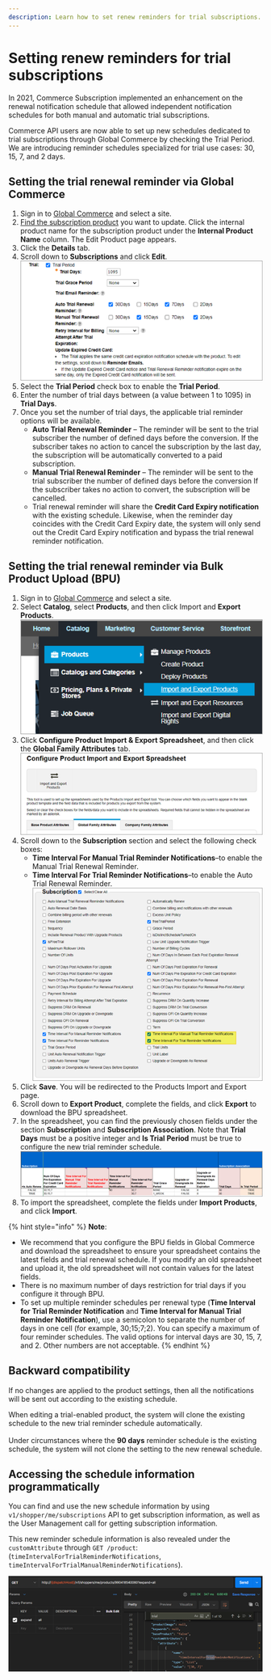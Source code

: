 ```yaml
---
description: Learn how to set renew reminders for trial subscriptions.
---
```


# Setting renew reminders for trial subscriptions

In 2021, Commerce Subscription implemented an enhancement on the renewal notification schedule that allowed independent notification schedules for both manual and automatic trial subscriptions.

Commerce API users are now able to set up new schedules dedicated to trial subscriptions through Global Commerce by checking the Trial Period. We are introducing reminder schedules specialized for trial use cases: 30, 15, 7, and 2 days.


Setting the trial renewal reminder via Global Commerce
------------------------------------------------------

1. Sign in to [Global Commerce](https://gc.digitalriver.com/gc/ent/login.do) and select a site.
2. [Find the subscription product](https://help.digitalriver.com/help/gc/Products/All-Products/Editing-a-product.htm#HowToSearchForProduct) you want to update. Click the internal product name for the subscription product under the **Internal Product Name** column. The Edit Product page appears.
3. Click the **Details** tab.
4. Scroll down to **Subscriptions** and click **Edit**. \
   <img src="../../../.gitbook/assets/trialsubscription.png" alt="" data-size="original">&#x20;
5. Select the **Trial Period** check box to enable the **Trial Period**.
6. Enter the number of trial days between (a value between 1 to 1095) in **Trial Days**.
7. Once you set the number of trial days, the applicable trial reminder options will be available.&#x20;
   * &#x20;**Auto Trial Renewal Reminder** – The reminder will be sent to the trial subscriber the number of defined days before the conversion. If the subscriber takes no action to cancel the subscription by the last day, the subscription will be automatically converted to a paid subscription.
   * **Manual Trial Renewal Reminder** – The reminder will be sent to the trial subscriber the number of defined days before the conversion If the subscriber takes no action to convert, the subscription will be cancelled.
   * Trial renewal reminder will share the **Credit Card Expiry notification** with the existing schedule. Likewise, when the reminder day coincides with the Credit Card Expiry date, the system will only send out the Credit Card Expiry notification and bypass the trial renewal reminder notification.

## Setting the trial renewal reminder via Bulk Product Upload (BPU)

1. Sign in to [Global Commerce](https://gc.digitalriver.com/gc/ent/login.do) and select a site.
2. Select **Catalog**, select **Products**, and then click Import and **Export Products**. \
   <img src="../../../.gitbook/assets/importandexportproducts.png" alt="" data-size="original">&#x20;
3. Click **Configure Product Import & Export Spreadsheet**, and then click the **Global Family Attributes** tab. \
   <img src="../../../.gitbook/assets/configureproductimport.png" alt="" data-size="original">&#x20;
4. Scroll down to the **Subscription** section and select the following check boxes:
   * **Time Interval For Manual Trial Reminder Notifications**–to enable the Manual Trial Renewal Reminder.
   * **Time Interval For Trial Reminder Notifications**–to enable the Auto Trial Renewal Reminder. \
     <img src="../../../.gitbook/assets/subscriptionselectall.png" alt="" data-size="original">&#x20;
5. Click **Save**. You will be redirected to the Products Import and Export page.
6. Scroll down to **Export Product**, complete the fields, and click **Export** to download the BPU spreadsheet.
7. In the spreadsheet, you can find the previously chosen fields under the section **Subscription** and **Subscription Association**. Note that **Trial Days** must be a positive integer and **Is Trial Period** must be true to configure the new trial reminder schedule.  \
   <img src="../../../.gitbook/assets/subscriptionassociation.png" alt="" data-size="original">&#x20;
8. To import the spreadsheet, complete the fields under **Import Products**, and click **Import**.

{% hint style="info" %}
**Note**:

*
  We recommend that you configure the BPU fields in Global Commerce and download the spreadsheet to ensure your spreadsheet contains the latest fields and trial renewal schedule. If you modify an old spreadsheet and upload it, the old spreadsheet will not contain values for the latest fields.
*
  There is no maximum number of days restriction for trial days if you configure it through BPU.
* &#x20;To set up multiple reminder schedules per renewal type (**Time Interval for Trial Reminder Notification** and **Time Interval for Manual Trial Reminder Notification**), use a semicolon to separate the number of days in one cell (for example, 30;15;7;2). You can specify a maximum of four reminder schedules. The valid options for interval days are 30, 15, 7, and 2. Other numbers are not acceptable.
{% endhint %}

## Backward compatibility

If no changes are applied to the product settings, then all the notifications will be sent out according to the existing schedule.&#x20;

When editing a trial-enabled product, the system will clone the existing schedule to the new trial reminder schedule  automatically.\
\
Under circumstances where the **90 days** reminder schedule is the existing schedule, the system will not clone the setting to the new renewal schedule.



## Accessing the schedule information programmatically

You can find and use the new schedule information by using `v1/shopper/me/subscriptions` API to get subscription information, as well as the User Management call for getting subscription information.

This new reminder schedule information is also revealed under the `customAttribute` through `GET /product`: (`timeIntervalForTrialReminderNotifications`, `timeIntervalForTrialManualReminderNotifications`).

![](../../../.gitbook/assets/apiexposure.png)
